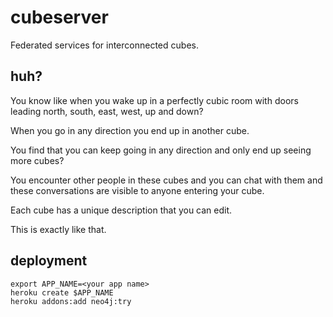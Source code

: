 # cubeserver

Federated services for interconnected cubes.

## huh?

You know like when you wake up in a perfectly cubic room with doors leading north, south, east, west, up and down?

When you go in any direction you end up in another cube.

You find that you can keep going in any direction and only end up seeing more cubes?

You encounter other people in these cubes and you can chat with them and these conversations are visible to anyone entering your cube.

Each cube has a unique description that you can edit.

This is exactly like that.

## deployment

    export APP_NAME=<your app name>
    heroku create $APP_NAME
    heroku addons:add neo4j:try

